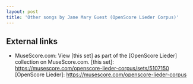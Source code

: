 ```yaml
---
layout: post
title: 'Other songs by Jane Mary Guest (OpenScore Lieder Corpus)'
---
```


## External links

- MuseScore.com: View [this set] as part of the [OpenScore Lieder] collection on MuseScore.com.
[this set]: https://musescore.com/openscore-lieder-corpus/sets/5107150
[OpenScore Lieder]: https://musescore.com/openscore-lieder-corpus
